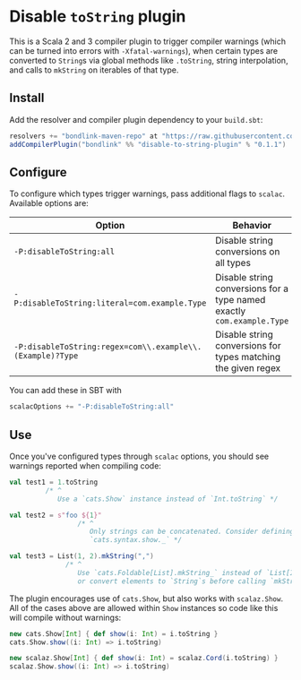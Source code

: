 # Disable `toString` plugin

This is a Scala 2 and 3 compiler plugin to trigger compiler warnings (which can be turned into errors with
`-Xfatal-warnings`), when certain types are converted to `String`s via global methods like `.toString`, string
interpolation, and calls to `mkString` on iterables of that type.

## Install

Add the resolver and compiler plugin dependency to your `build.sbt`:

```scala
resolvers += "bondlink-maven-repo" at "https://raw.githubusercontent.com/mblink/maven-repo/main"
addCompilerPlugin("bondlink" %% "disable-to-string-plugin" % "0.1.1")
```

## Configure

To configure which types trigger warnings, pass additional flags to `scalac`. Available options are:

| Option | Behavior |
|--------|----------|
|`-P:disableToString:all`|Disable string conversions on all types|
|`-P:disableToString:literal=com.example.Type`|Disable string conversions for a type named exactly `com.example.Type`|
|`-P:disableToString:regex=com\\.example\\.(Example)?Type`|Disable string conversions for types matching the given regex|

You can add these in SBT with

```scala
scalacOptions += "-P:disableToString:all"
```

## Use

Once you've configured types through `scalac` options, you should see warnings reported when compiling code:

```scala
val test1 = 1.toString
         /* ^
            Use a `cats.Show` instance instead of `Int.toString` */

val test2 = s"foo ${1}"
                 /* ^
                    Only strings can be concatenated. Consider defining a `cats.Show[Int]` and using `show"..."` from
                    `cats.syntax.show._` */

val test3 = List(1, 2).mkString(",")
              /* ^
                 Use `cats.Foldable[List].mkString_` instead of `List[Int].mkString`
                 or convert elements to `String`s before calling `mkString` */
```

The plugin encourages use of `cats.Show`, but also works with `scalaz.Show`. All of the cases above are allowed
within `Show` instances so code like this will compile without warnings:

```scala
new cats.Show[Int] { def show(i: Int) = i.toString }
cats.Show.show((i: Int) => i.toString)

new scalaz.Show[Int] { def show(i: Int) = scalaz.Cord(i.toString) }
scalaz.Show.show((i: Int) => i.toString)
```
